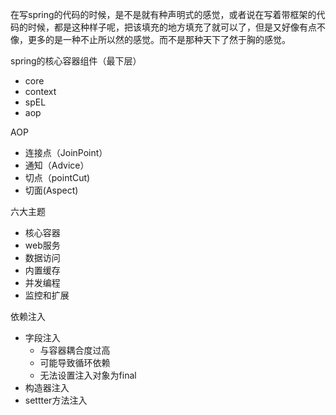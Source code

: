 在写spring的代码的时候，是不是就有种声明式的感觉，或者说在写着带框架的代码的时候，都是这种样子呢，把该填充的地方填充了就可以了，但是又好像有点不像，更多的是一种不止所以然的感觉。而不是那种天下了然于胸的感觉。





spring的核心容器组件（最下层）

- core
- context
- spEL
- aop



AOP

- 连接点（JoinPoint）
- 通知（Advice）
- 切点（pointCut)
- 切面(Aspect)





六大主题

- 核心容器
- web服务
- 数据访问
- 内置缓存
- 并发编程
- 监控和扩展



依赖注入

- 字段注入
  - 与容器耦合度过高
  - 可能导致循环依赖
  - 无法设置注入对象为final
- 构造器注入
- settter方法注入





